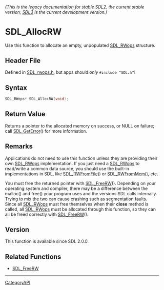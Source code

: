###### (This is the legacy documentation for stable SDL2, the current stable version; [SDL3](https://wiki.libsdl.org/SDL3/) is the current development version.)
# SDL_AllocRW

Use this function to allocate an empty, unpopulated [SDL_RWops](SDL_RWops) structure.

## Header File

Defined in [SDL_rwops.h](https://github.com/libsdl-org/SDL/blob/SDL2/include/SDL_rwops.h), but apps should _only_ `#include "SDL.h"`!

## Syntax

```c
SDL_RWops* SDL_AllocRW(void);

```

## Return Value

Returns a pointer to the allocated memory on success, or NULL on failure;
call [SDL_GetError](SDL_GetError)() for more information.

## Remarks

Applications do not need to use this function unless they are providing
their own [SDL_RWops](SDL_RWops) implementation. If you just need a
[SDL_RWops](SDL_RWops) to read/write a common data source, you should use
the built-in implementations in SDL, like
[SDL_RWFromFile](SDL_RWFromFile)() or [SDL_RWFromMem](SDL_RWFromMem)(),
etc.

You must free the returned pointer with [SDL_FreeRW](SDL_FreeRW)().
Depending on your operating system and compiler, there may be a difference
between the malloc() and free() your program uses and the versions SDL
calls internally. Trying to mix the two can cause crashing such as
segmentation faults. Since all [SDL_RWops](SDL_RWops) must free themselves
when their **close** method is called, all [SDL_RWops](SDL_RWops) must be
allocated through this function, so they can all be freed correctly with
[SDL_FreeRW](SDL_FreeRW)().

## Version

This function is available since SDL 2.0.0.

## Related Functions

* [SDL_FreeRW](SDL_FreeRW)

----
[CategoryAPI](CategoryAPI)

